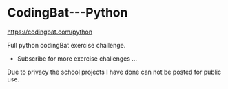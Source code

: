 # CodingBat---Python
https://codingbat.com/python

Full python codingBat exercise challenge.
- Subscribe for more exercise challenges ...

Due to privacy the school projects I have done can not be posted for public use.
